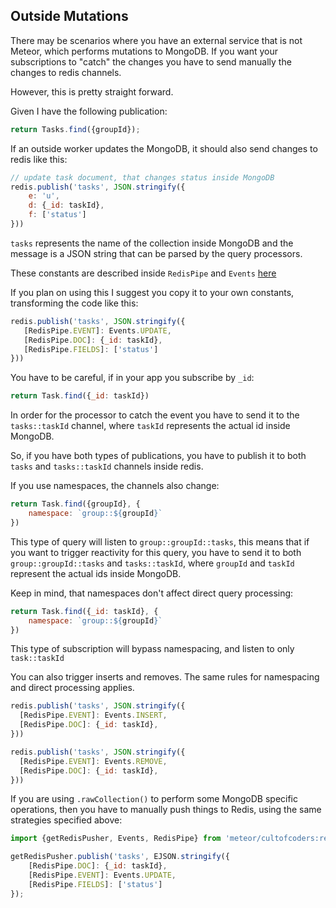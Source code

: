 ## Outside Mutations

There may be scenarios where you have an external service that is not Meteor, which
performs mutations to MongoDB. If you want your subscriptions to "catch" the changes you have to send 
manually the changes to redis channels.

However, this is pretty straight forward.

Given I have the following publication:
```js
return Tasks.find({groupId});
```

If an outside worker updates the MongoDB, it should also send changes to redis like this:

```js
// update task document, that changes status inside MongoDB
redis.publish('tasks', JSON.stringify({
    e: 'u',
    d: {_id: taskId},
    f: ['status']
}))
```

`tasks` represents the name of the collection inside MongoDB and the message is a JSON string that can be parsed by the query processors.

These constants are described inside `RedisPipe` and `Events` [here](../lib/constants.js)

If you plan on using this I suggest you copy it to your own constants, transforming the code like this:

```js
redis.publish('tasks', JSON.stringify({
   [RedisPipe.EVENT]: Events.UPDATE,
   [RedisPipe.DOC]: {_id: taskId},
   [RedisPipe.FIELDS]: ['status']
}))
```

You have to be careful, if in your app you subscribe by `_id`:
```js
return Task.find({_id: taskId})
```

In order for the processor to catch the event you have to send it to the `tasks::taskId` channel, where `taskId` represents the actual id inside MongoDB.

So, if you have both types of publications, you have to publish it to both `tasks` and `tasks::taskId` channels inside redis.

If you use namespaces, the channels also change:
```js
return Task.find({groupId}, {
    namespace: `group::${groupId}`
})
```

This type of query will listen to `group::groupId::tasks`, this means that if you want to trigger reactivity for this query,
you have to send it to both `group::groupId::tasks` and `tasks::taskId`, where `groupId` and `taskId` represent the actual ids inside MongoDB.

Keep in mind, that namespaces don't affect direct query processing:
```js
return Task.find({_id: taskId}, {
    namespace: `group::${groupId}`
})
```

This type of subscription will bypass namespacing, and listen to only `task::taskId`

You can also trigger inserts and removes.
The same rules for namespacing and direct processing applies.

```js
redis.publish('tasks', JSON.stringify({
  [RedisPipe.EVENT]: Events.INSERT,
  [RedisPipe.DOC]: {_id: taskId},
}))
```

```js
redis.publish('tasks', JSON.stringify({
  [RedisPipe.EVENT]: Events.REMOVE,
  [RedisPipe.DOC]: {_id: taskId},
}))
```

If you are using `.rawCollection()` to perform some MongoDB specific operations, then you have to manually push things to Redis,
using the same strategies specified above:

```js
import {getRedisPusher, Events, RedisPipe} from 'meteor/cultofcoders:redis-oplog';

getRedisPusher.publish('tasks', EJSON.stringify({
    [RedisPipe.DOC]: {_id: taskId},
    [RedisPipe.EVENT]: Events.UPDATE,
    [RedisPipe.FIELDS]: ['status']
});
```

